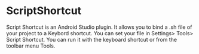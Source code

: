 # ScriptShortcut
Script Shortcut is an Android Studio plugin. It allows you to bind a .sh file of your project to a Keybord shortcut. You can set your file in Settings> Tools> Script Shortcut. You can run it with the keyboard shortcut or from the toolbar menu Tools. 
